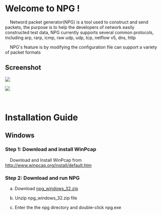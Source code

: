 <body>
<h1>Welcome to  NPG !</h1>
<P>&nbsp;&nbsp;&nbsp;&nbsp;Netword packet generator(NPG) is a tool used to construct and send packets, the purpose is to help the developers of network easily constructed test data, NPG currently supports several common protocols, including arp, rarp, icmp, raw udp, udp, tcp, netflow v5, dns, http</P>
<P>&nbsp;&nbsp;&nbsp;&nbsp;NPG's feature is by modifying the configuration file can support a variety of packet formats</P>
<h2>Screenshot</h2>
<p>	<img src="https://github.com/public0821/npg/raw/master/wiki/screenshot1.jpg"/></p>
<p>	<img src="https://github.com/public0821/npg/raw/master/wiki/screenshot2.jpg"/></p>
<p>&nbsp;</p>
<h1>Installation Guide </h1>
<h2>Windows </h2>
<h3>Step 1: Download and install WinPcap</h3>
<p>&nbsp;&nbsp;&nbsp;&nbsp;Download and Install WinPcap from <a href="http://www.winpcap.org/install/default.htm" title="http://www.winpcap.org/install/default.htm">http://www.winpcap.org/install/default.htm</a></p>
<h3>Step 2: Download and run NPG</h3>
<p>&nbsp;&nbsp;&nbsp;&nbsp;a. Download   <a href="https://github.com/public0821/npg/raw/master/download/0.1/npg_windows_32.zip">npg_windows_32.zip</a></p>
<p>&nbsp;&nbsp;&nbsp;&nbsp;b. Unzip npg_windows_32.zip file </p>
<p>&nbsp;&nbsp;&nbsp;&nbsp;c.   Enter the the npg directory and double-click npg.exe  </p>
<p>&nbsp;</p>
</body>
</html>
